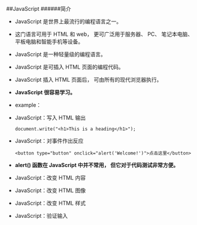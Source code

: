 ##JavaScript
######简介
- JavaScript 是世界上最流行的编程语言之一。
- 这门语言可用于 HTML 和 web， 更可广泛用于服务器、 PC、 笔记本电脑、 平板电脑和智能手机等设备。
- JavaScript 是一种轻量级的编程语言。
- JavaScript 是可插入 HTML 页面的编程代码。
- JavaScript 插入 HTML 页面后， 可由所有的现代浏览器执行。
- **JavaScript 很容易学习。**

- example：

 - JavaScript：写入 HTML 输出

    `document.write("<h1>This is a heading</h1>");`
 
 - JavaScript：对事件作出反应

    `<button type="button" onclick="alert('Welcome!')">点击这里</button>`

 - **alert() 函数在 JavaScript 中并不常用， 但它对于代码测试非常方便。**


 - JavaScript：改变 HTML 内容
 - JavaScript：改变 HTML 图像
 - JavaScript：改变 HTML 样式
 - JavaScript：验证输入



















